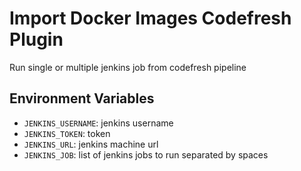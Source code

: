 # Import Docker Images Codefresh Plugin

Run single or multiple jenkins job from codefresh pipeline 

## Environment Variables

- `JENKINS_USERNAME`: jenkins username
- `JENKINS_TOKEN`: token
- `JENKINS_URL`: jenkins machine url
- `JENKINS_JOB`: list of jenkins jobs to run separated by spaces
